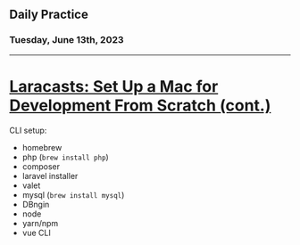 ## Daily Practice
### Tuesday, June 13th, 2023
---


# [Laracasts: Set Up a Mac for Development From Scratch (cont.)](https://laracasts.com/series/setup-a-mac-for-development-from-scratch)  


CLI setup:
- homebrew
- php (`brew install php`)
- composer
- laravel installer
- valet
- mysql (`brew install mysql`)
- DBngin
- node
- yarn/npm
- vue CLI